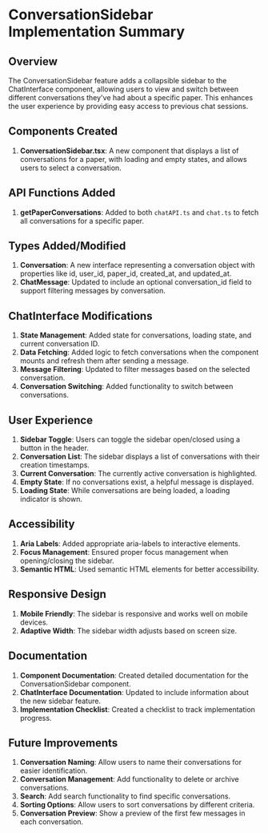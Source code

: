 # ConversationSidebar Implementation Summary

## Overview

The ConversationSidebar feature adds a collapsible sidebar to the ChatInterface component, allowing users to view and switch between different conversations they've had about a specific paper. This enhances the user experience by providing easy access to previous chat sessions.

## Components Created

1. **ConversationSidebar.tsx**: A new component that displays a list of conversations for a paper, with loading and empty states, and allows users to select a conversation.

## API Functions Added

1. **getPaperConversations**: Added to both `chatAPI.ts` and `chat.ts` to fetch all conversations for a specific paper.

## Types Added/Modified

1. **Conversation**: A new interface representing a conversation object with properties like id, user_id, paper_id, created_at, and updated_at.
2. **ChatMessage**: Updated to include an optional conversation_id field to support filtering messages by conversation.

## ChatInterface Modifications

1. **State Management**: Added state for conversations, loading state, and current conversation ID.
2. **Data Fetching**: Added logic to fetch conversations when the component mounts and refresh them after sending a message.
3. **Message Filtering**: Updated to filter messages based on the selected conversation.
4. **Conversation Switching**: Added functionality to switch between conversations.

## User Experience

1. **Sidebar Toggle**: Users can toggle the sidebar open/closed using a button in the header.
2. **Conversation List**: The sidebar displays a list of conversations with their creation timestamps.
3. **Current Conversation**: The currently active conversation is highlighted.
4. **Empty State**: If no conversations exist, a helpful message is displayed.
5. **Loading State**: While conversations are being loaded, a loading indicator is shown.

## Accessibility

1. **Aria Labels**: Added appropriate aria-labels to interactive elements.
2. **Focus Management**: Ensured proper focus management when opening/closing the sidebar.
3. **Semantic HTML**: Used semantic HTML elements for better accessibility.

## Responsive Design

1. **Mobile Friendly**: The sidebar is responsive and works well on mobile devices.
2. **Adaptive Width**: The sidebar width adjusts based on screen size.

## Documentation

1. **Component Documentation**: Created detailed documentation for the ConversationSidebar component.
2. **ChatInterface Documentation**: Updated to include information about the new sidebar feature.
3. **Implementation Checklist**: Created a checklist to track implementation progress.

## Future Improvements

1. **Conversation Naming**: Allow users to name their conversations for easier identification.
2. **Conversation Management**: Add functionality to delete or archive conversations.
3. **Search**: Add search functionality to find specific conversations.
4. **Sorting Options**: Allow users to sort conversations by different criteria.
5. **Conversation Preview**: Show a preview of the first few messages in each conversation. 